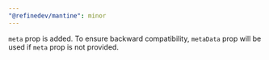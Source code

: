 ```yaml
---
"@refinedev/mantine": minor
---
```


`meta` prop is added. To ensure backward compatibility, `metaData` prop will be used if `meta` prop is not provided.
